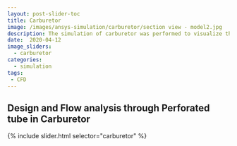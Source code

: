 ```yaml
---
layout: post-slider-toc
title: Carburetor
image: /images/ansys-simulation/carburetor/section view - model2.jpg
description: The simulation of carburetor was performed to visualize the fluid flow in the perforated tube.
date:  2020-04-12
image_sliders:
  - carburetor
categories:
  - simulation 
tags:
 - CFD
---
```


## Design and Flow analysis through Perforated tube in Carburetor


{% include slider.html selector="carburetor" %}
